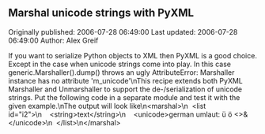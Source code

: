 ## Marshal unicode strings with PyXML

Originally published: 2006-07-28 06:49:00
Last updated: 2006-07-28 06:49:00
Author: Alex Greif

If you want to serialize Python objects to XML then PyXML is a good choice. Except in the case when unicode strings come into play. In this case generic.Marshaller().dump() throws an ugly AttributeError: Marshaller instance has no attribute 'm_unicode'\nThis recipe extends both PyXML Marshaller and Unmarshaller to support the de-/serialization of unicode strings. Put the following code in a separate module and test it with the given example.\nThe output will look like\n&lt;marshal&gt;\n&nbsp;&nbsp;&lt;list id="i2"&gt;\n&nbsp;&nbsp;&nbsp;&nbsp;&lt;string&gt;text&lt;/string&gt;\n&nbsp;&nbsp;&nbsp;&nbsp;&lt;unicode>german umlaut: ü ö <>&&lt;/unicode&gt;\n&nbsp;&nbsp;&lt;/list&gt;\n&lt;/marshal&gt;